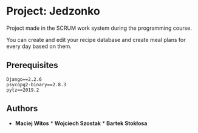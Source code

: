 # Project: Jedzonko

Project made in the SCRUM work system during the programming course.

You can create and edit your recipe database and create meal plans for every day based on them.

## Prerequisites
```
Django==2.2.6
psycopg2-binary==2.8.3
pytz==2019.2
```
## Authors
* **Maciej Witos** * **Wojciech Szostak** * **Bartek Stokłosa**




